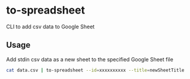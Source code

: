 # to-spreadsheet
CLI to add csv data to Google Sheet

## Usage
Add stdin csv data as a new sheet to the specified Google Sheet file
``` sh
cat data.csv | to-spreadsheet --id=xxxxxxxxxx --title=newSheetTitle
```
